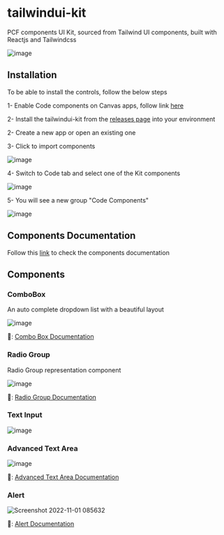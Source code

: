# tailwindui-kit

PCF components UI Kit, sourced from Tailwind UI components, built with Reactjs and Tailwindcss


![image](https://user-images.githubusercontent.com/83499142/196043776-6fee64ed-8e31-4f1c-b6df-c3e31ccade0b.png)


## Installation
To be able to install the controls, follow the below steps

1- Enable Code components on Canvas apps, follow link [here](https://learn.microsoft.com/en-us/power-apps/developer/component-framework/component-framework-for-canvas-apps)

2- Install the tailwindui-kit from the [releases page](https://github.com/ahmadnsam/tailwindui-kit/releases) into your environment

2- Create a new app or open an existing one

3- Click to import components

![image](https://user-images.githubusercontent.com/83499142/196043416-84fa83f3-54b5-4d78-bccf-a57012283043.png)

4- Switch to Code tab and select one of the Kit components

![image](https://user-images.githubusercontent.com/83499142/196043543-09209059-a472-4277-80c5-e5f8059ed944.png)

5- You will see a new group "Code Components"

![image](https://user-images.githubusercontent.com/83499142/196043557-7e0d9d74-4452-4906-99f5-4341757fad8e.png)

## Components Documentation
Follow this [link](https://viteapps.dev/series/tailwindui-kit) to check the components documentation

## Components

### ComboBox

An auto complete dropdown list with a beautiful layout

![image](https://user-images.githubusercontent.com/83499142/196044182-c9e35fc6-df98-4553-9949-d4e2443d1729.png)

📃: [Combo Box Documentation](https://viteapps.dev/combo-box-control)


### Radio Group

Radio Group representation component

![image](https://user-images.githubusercontent.com/83499142/196044739-9cf26bed-c546-4be1-8448-6a3b9f6398ad.png)


📃: [Radio Group Documentation](https://viteapps.dev/radio-group)

### Text Input 

![image](https://user-images.githubusercontent.com/83499142/196044813-b25c1ff1-4630-49a5-aec9-1b45f2393cd4.png)



### Advanced Text Area

![image](https://user-images.githubusercontent.com/83499142/196044852-35217549-bfc6-44ba-92aa-65419f07c0c1.png)

📃: [Advanced Text Area Documentation](https://viteapps.dev/advanced-text-area)

### Alert

![Screenshot 2022-11-01 085632](https://user-images.githubusercontent.com/83499142/199187158-5e61a75c-7fc6-4f63-8116-710283b9d934.png)

📃: [Alert Documentation](https://viteapps.dev/alert-control)



